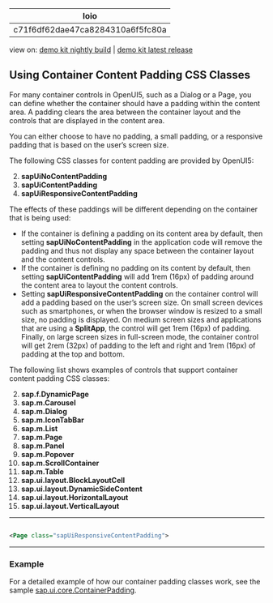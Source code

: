 <!-- loioc71f6df62dae47ca8284310a6f5fc80a -->

| loio |
| -----|
| c71f6df62dae47ca8284310a6f5fc80a |

<div id="loio">

view on: [demo kit nightly build](https://openui5nightly.hana.ondemand.com/#/topic/c71f6df62dae47ca8284310a6f5fc80a) | [demo kit latest release](https://openui5.hana.ondemand.com/#/topic/c71f6df62dae47ca8284310a6f5fc80a)</div>

## Using Container Content Padding CSS Classes

For many container controls in OpenUI5, such as a Dialog or a Page, you can define whether the container should have a padding within the content area. A padding clears the area between the container layout and the controls that are displayed in the content area.

You can either choose to have no padding, a small padding, or a responsive padding that is based on the user’s screen size.

The following CSS classes for content padding are provided by OpenUI5:

  2.  **sapUiNoContentPadding**
 4.  **sapUiContentPadding**
 6.  **sapUiResponsiveContentPadding**
  

The effects of these paddings will be different depending on the container that is being used:

-   If the container is defining a padding on its content area by default, then setting **sapUiNoContentPadding** in the application code will remove the padding and thus not display any space between the container layout and the content controls.
-   If the container is defining no padding on its content by default, then setting **sapUiContentPadding** will add 1rem \(16px\) of padding around the content area to layout the content controls.
-   Setting **sapUiResponsiveContentPadding** on the container control will add a padding based on the user’s screen size. On small screen devices such as smartphones, or when the browser window is resized to a small size, no padding is displayed. On medium screen sizes and applications that are using a **SplitApp**, the control will get 1rem \(16px\) of padding. Finally, on large screen sizes in full-screen mode, the container control will get 2rem \(32px\) of padding to the left and right and 1rem \(16px\) of padding at the top and bottom.

The following list shows examples of controls that support container content padding CSS classes:

  2.  **sap.f.DynamicPage**
 4.  **sap.m.Carousel**
 6.  **sap.m.Dialog**
 8.  **sap.m.IconTabBar**
 10. **sap.m.List**
 12. **sap.m.Page**
 14. **sap.m.Panel**
 16. **sap.m.Popover**
 18. **sap.m.ScrollContainer**
 20. **sap.m.Table**
 22. **sap.ui.layout.BlockLayoutCell**
 24. **sap.ui.layout.DynamicSideContent**
 26. **sap.ui.layout.HorizontalLayout**
 28. **sap.ui.layout.VerticalLayout**
  

***

``` xml

<Page class="sapUiResponsiveContentPadding">
```

***

### Example

For a detailed example of how our container padding classes work, see the sample [sap.ui.core.ContainerPadding](https://openui5.hana.ondemand.com/explored.html#/entity/sap.ui.core.ContainerPadding/samples).

